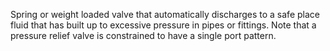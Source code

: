 ﻿Spring or weight loaded valve that automatically discharges to a safe place fluid that has built up to excessive pressure in pipes or fittings.
Note that a pressure relief valve is constrained to have a single port pattern.